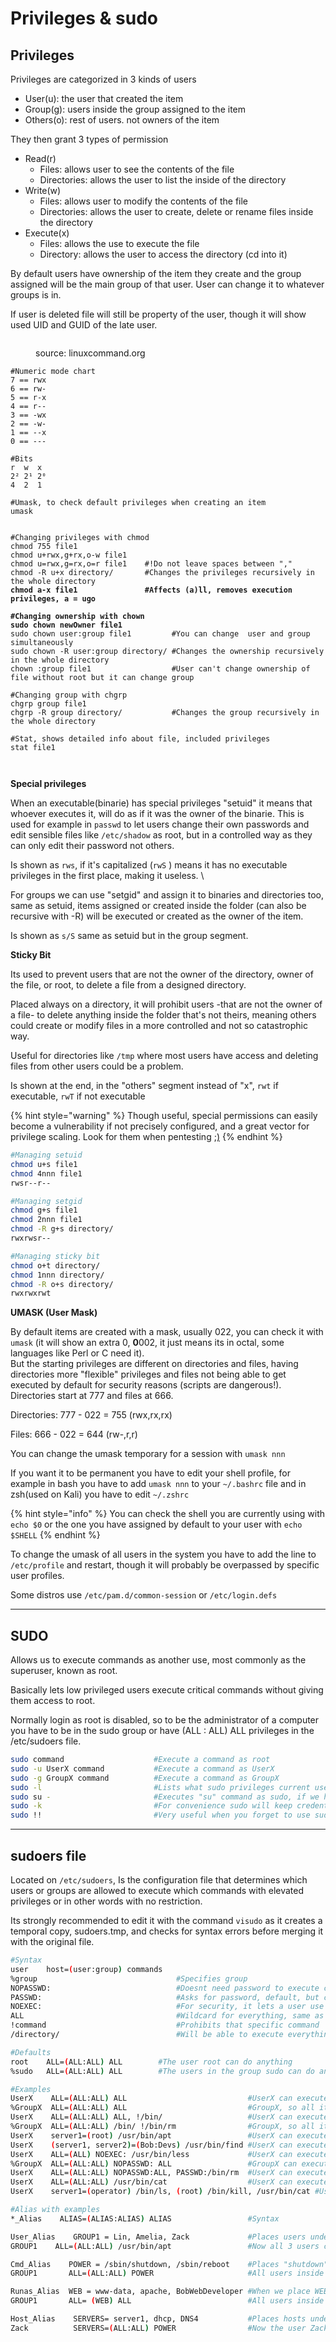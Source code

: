# Privileges & sudo

## Privileges

Privileges are categorized in 3 kinds of users

* User(u): the user that created the item
* Group(g): users inside the group assigned to the item
* Others(o): rest of users. not owners of the item

They then grant 3 types of permission

* Read(r)
  * Files: allows user to see the contents of the file
  * Directories: allows the user to list the inside of the directory
* Write(w)
  * Files: allows user to modify the contents of the file
  * Directories: allows the user to create, delete or rename files inside the directory
* Execute(x)
  * Files: allows the use to execute the file
  * Directory: allows the user to access the directory (cd into it)

By default users have ownership of the item they create and the group assigned will be the main group of that user. User can change it to whatever groups is in.

If user is deleted file will still be property of the user, though it will show used UID and GUID of the late user.

<figure><img src="../.gitbook/assets/image (10).png" alt=""><figcaption><p>source: linuxcommand.org </p></figcaption></figure>

<pre class="language-bash"><code class="lang-bash">#Numeric mode chart
7 == rwx
6 == rw-
5 == r-x
4 == r--
3 == -wx
2 == -w-
1 == --x
0 == ---

#Bits
r  w  x
2² 2¹ 2⁰ 
4  2  1

#Umask, to check default privileges when creating an item
umask


#Changing privileges with chmod
chmod 755 file1
chmod u+rwx,g+rx,o-w file1
chmod u=rwx,g=rx,o=r file1    #!Do not leave spaces between ","
chmod -R u+x directory/       #Changes the privileges recursively in the whole directory
<strong>chmod a-x file1               #Affects (a)ll, removes execution privileges, a = ugo
</strong><strong>
</strong><strong>#Changing ownership with chown
</strong><strong>sudo chown newOwner file1
</strong>sudo chown user:group file1         #You can change  user and group simultaneously 
sudo chown -R user:group directory/ #Changes the ownership recursively in the whole directory
chown :group file1                  #User can't change ownership of file without root but it can change group

#Changing group with chgrp
chgrp group file1
chgrp -R group directory/           #Changes the group recursively in the whole directory

#Stat, shows detailed info about file, included privileges
stat file1


</code></pre>

**Special privileges**

When an executable(binarie) has special privileges "setuid" it means that whoever executes it, will do as if it was the owner of the binarie. This is used for example in `passwd` to let users change their own passwords and edit sensible files like `/etc/shadow` as root, but in a controlled way as they can only edit their password not others.

Is shown as `rws`, if it's capitalized (`rwS` ) means it has no executable privileges in the first place, making it useless. \


For groups we can use "setgid" and assign it to binaries and directories too, same as setuid, items assigned or created inside the folder (can also be recursive with -R) will be executed or created as the owner of the item.

Is shown as `s/S` same as setuid but in the group segment.

**Sticky Bit**

Its used to prevent users that are not the owner of the directory, owner of the file, or root, to delete a file from a designed directory.

Placed always on a directory, it will prohibit users -that are not the owner of a file- to delete anything inside the folder that's not theirs, meaning others could create or modify files in a more controlled and not so catastrophic way.

Useful for directories like `/tmp` where most users have access and deleting files from other users could be a problem.

Is shown at the end, in the "others" segment instead of "x", `rwt` if executable, `rwT` if not executable

{% hint style="warning" %}
Though useful, special permissions can easily become a vulnerability if not precisely configured, and a great vector for privilege scaling. Look for them when pentesting [;)](../baseline-pentesting/tools/6.-privilege-escalation-and-lateral-movement/possible-vectors.md)
{% endhint %}

```bash
#Managing setuid
chmod u+s file1
chmod 4nnn file1
rwsr--r--

#Managing setgid
chmod g+s file1
chmod 2nnn file1
chmod -R g+s directory/
rwxrwsr--

#Managing sticky bit
chmod o+t directory/
chmod 1nnn directory/
chmod -R o+s directory/
rwxrwxrwt
```

**UMASK (User Mask)**

By default items are created with a mask, usually 022, you can check it with `umask` (it will show an extra 0, **0**002, it just means its in octal, some languages like Perl or C need it).  \
But the starting privileges are different on directories and files, having directories more "flexible" privileges and files not being able to get executed by default for security reasons (scripts are dangerous!). \
Directories start at 777 and files at 666.

Directories: 777 - 022 = 755 (rwx,rx,rx)

Files: 666 - 022 = 644 (rw-,r,r)

You can change the umask temporary for a session with `umask nnn`&#x20;

If you want it to be permanent you have to edit your shell profile, for example in bash you have to add `umask nnn` to your `~/.bashrc` file and in zsh(used on Kali) you have to edit `~/.zshrc`

{% hint style="info" %}
You can check the shell you are currently using with `echo $0` or the one you have assigned by default to your user with `echo $SHELL`&#x20;
{% endhint %}

To change the umask of all users in the system you have to add the line to `/etc/profile` and restart, though it will probably be overpassed by specific user profiles.

Some distros use `/etc/pam.d/common-session` or `/etc/login.defs`&#x20;



***

## SUDO

Allows us to execute commands as another use, most commonly as the superuser, known as root.

Basically lets low privileged users execute critical commands without giving them access to root.

Normally login as root is disabled, so to be the administrator of a computer you have to be in the sudo group or have (ALL : ALL) ALL privileges in the /etc/sudoers file.

```bash
sudo command                    #Execute a command as root
sudo -u UserX command           #Execute a command as UserX
sudo -g GroupX command          #Execute a command as GroupX
sudo -l                         #Lists what sudo privileges current user has
sudo su -                       #Executes "su" command as sudo, if we have that command privilege we become root  !This is why (ALL:ALL) ALL is dangerous!
sudo -k                         #For convenience sudo will keep credentials for a small period of time, but for security, if you finished already, you can stop the timer with -k
sudo !!                         #Very useful when you forget to use sudo, "!!" will repeat the last command, but we place sudo this time ;)

```

***

## sudoers file

Located on `/etc/sudoers`, Is the configuration file that determines which users or groups are allowed to execute which commands with elevated privileges or in other words with no restriction.

Its strongly recommended to edit it with the command `visudo` as it creates a temporal copy, sudoers.tmp, and checks for syntax errors before merging it with the original file.

```bash
#Syntax
user    host=(user:group) commands   
%group                               #Specifies group 
NOPASSWD:                            #Doesnt need password to execute command
PASSWD:                              #Asks for password, default, but can be used in combination with NOPASSWD
NOEXEC:                              #For security, it lets a user use a command, but restrains the command from executing another commands
ALL                                  #Wildcard for everything, same as *
!command                             #Prohibits that specific command
/directory/                          #Will be able to execute everything inside specified directory

#Defaults
root    ALL=(ALL:ALL) ALL        #The user root can do anything
%sudo   ALL=(ALL:ALL) ALL        #The users in the group sudo can do anything, this is where we place our main user in a personal computer, or sysadmins in a company

#Examples
UserX    ALL=(ALL:ALL) ALL                           #UserX can execute all commands, in all hosts, as all users, as all groups  !This would be the sysadmin if you dont use %sudo
%GroupX  ALL=(ALL:ALL) ALL                           #GroupX, so all its members, can execute all commands, in all hosts, as all users, as all groups
UserX    ALL=(ALL:ALL) ALL, !/bin/                   #UserX can execute all commands, in all hosts, as all users, as all groups, EXCEPT the commands inside /bin/
%GroupX  ALL=(ALL:ALL) /bin/ !/bin/rm                #GroupX, so all its members, can execute, in all hosts, as all users, as all groups, the commands inside /bin/ except "rm"
UserX    server1=(root) /usr/bin/apt                 #UserX can execute "apt" on host "server1" with root privileges
UserX    (server1, server2)=(Bob:Devs) /usr/bin/find #UserX can execute "find" on "server1" and "server2" with the privileges that Bob and the group Devs have on "find"
UserX    ALL=(ALL) NOEXEC: /usr/bin/less             #UserX can execute "less" as privileged, but will restrict "less" from executing another commands, preventing the exploit of executing commands from the "less" interface with "less" privileges 
%GroupX  ALL=(ALL:ALL) NOPASSWD: ALL                 #GroupX can execute all commands, on all hosts, as all users, as all groups, and it will not be asked for a password  !Extremely insecure!
UserX    ALL=(ALL:ALL) NOPASSWD:ALL, PASSWD:/bin/rm  #UserX can execute everything without password, except for "rm"
UserX    ALL=(ALL:ALL) /usr/bin/cat                  #UserX can execute "cat" command in every host, as all users, as all groups
UserX    server1=(operator) /bin/ls, (root) /bin/kill, /usr/bin/cat #UserX, on server1, can execute "ls" as operator, and "kill" and "cat" as root

```

```bash
#Alias with examples
*_Alias    ALIAS=(ALIAS:ALIAS) ALIAS                 #Syntax

User_Alias    GROUP1 = Lin, Amelia, Zack             #Places users under the alias GROUP1
GROUP1    ALL=(ALL:ALL) /usr/bin/apt                 #Now all 3 users can use apt privileged

Cmd_Alias    POWER = /sbin/shutdown, /sbin/reboot    #Places "shutdown" and "reboot" commands under the alias POWER
GROUP1       ALL=(ALL:ALL) POWER                     #All users inside GROUP1 can use all the commands inside POWER with privileges

Runas_Alias  WEB = www-data, apache, BobWebDeveloper #When we place WEB in the "run as" syntax, the user will have the privileges of all this group of users   
GROUP1       ALL= (WEB) ALL                          #All users inside alias GROUP1 will have the privileges of all the users in alias WEB

Host_Alias    SERVERS= server1, dhcp, DNS4           #Places hosts under the alias SERVERS
Zack          SERVERS=(ALL:ALL) POWER                #Now the user Zack can use the commands inside POWER as privileged used in all the hosts inside the alias SERVERS
```
